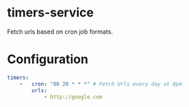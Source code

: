 # timers-service
Fetch urls based on cron job formats.

# Configuration
```yaml
timers:
    -   cron: "00 20 * * *" # Fetch Urls every day at 8pm
        urls:
            - http://google.com
```
